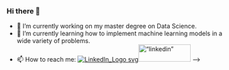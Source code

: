 ### Hi there 👋

- 🔭 I’m currently working on my master degree on Data Science.
- 🌱 I’m currently learning how to implement machine learning models in a wide variety of problems.
- 📫 How to reach me: 
[![LinkedIn_Logo svg](https://user-images.githubusercontent.com/127853800/225000248-38d4f415-d30c-4ce1-a47c-4c973ff99cbd.png "linkedin")](https://www.linkedin.com/in/javier-l%C3%B3pez-mart%C3%ADnez-773977240/)<img src="linkedin" alt= “linkedin” width="120" height="40">
-->
